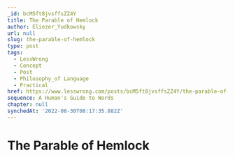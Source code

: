 ```yaml
---
_id: bcM5ft8jvsffsZZ4Y
title: The Parable of Hemlock
author: Eliezer_Yudkowsky
url: null
slug: the-parable-of-hemlock
type: post
tags:
  - LessWrong
  - Concept
  - Post
  - Philosophy_of Language
  - Practical
href: https://www.lesswrong.com/posts/bcM5ft8jvsffsZZ4Y/the-parable-of-hemlock
sequence: A Human's Guide to Words
chapter: null
synchedAt: '2022-08-30T08:17:35.882Z'
---
```

# The Parable of Hemlock

